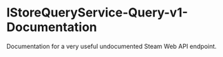 # IStoreQueryService-Query-v1-Documentation
Documentation for a very useful undocumented Steam Web API endpoint.
